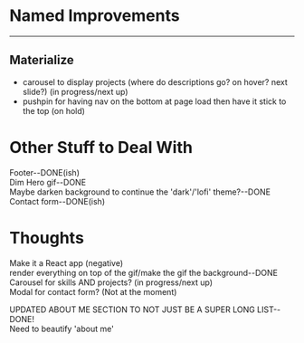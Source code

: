 # Named Improvements
------
Materialize
---
- carousel to display projects (where do descriptions go? on hover? next slide?) (in progress/next up)  
- pushpin for having nav on the bottom at page load then have it stick to the top (on hold)  

# Other Stuff to Deal With
Footer--DONE(ish)  
Dim Hero gif--DONE  
Maybe darken background to continue the 'dark'/'lofi' theme?--DONE  
Contact form--DONE(ish)  


# Thoughts  
Make it a React app (negative)    
render everything on top of the gif/make the gif the background--DONE  
Carousel for skills AND projects? (in progress/next up)  
Modal for contact form? (Not at the moment)

UPDATED ABOUT ME SECTION TO NOT JUST BE A SUPER LONG LIST--DONE!  
Need to beautify 'about me'  